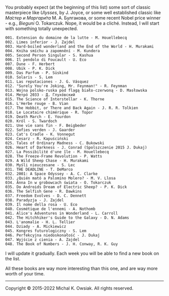 

You probably expect (at the beginning of this list) some sort of classic masterpiece like _Ulysses_, by J. Joyce, or some well established classic like _Ма́стер и Маргари́та_ М. А. Булгакова, or some recent Nobel price winner - e.g., _Bieguni_ O. Tokarczuk. Nope, it would be a cliché. Instead, I will start with something totally unexpected.

```
001. Extension du domaine de la lutte - M. Houellebecq
002. Limes inferior - J. Zajdel
003. Hard-boiled wonderland and the End of the World - H. Murakami
004. Kniha smíchu a zapomnění - M. Kundera
005. Second Person Singular - S. Kashua
006. Il pendolo di Foucault - U. Eco
007. Dune - F. Herbert
008. Ubik - P. K. Dick
009. Das Parfum - P. Süskind
010. Solaris - S. Lem
011. Las reputaciones - J. G. Vásquez
012. "Surely You're Joking, Mr. Feynman!" - R. Feynman
013. Wojna polsko-ruska pod flagą biało-czerwoną - D. Masłowska
014. Метро́ 2033 - Д. Глухо́вский
015. The Science of Interstellar - K. Thorne
016. L'Herbe rouge - B. Vian
017. The Hobbit, or There and Back Again - J. R. R. Tolkien
018. Le Locataire chimérique - R. Topor
019. Death March - E. Yourdon
020. Król - S. Twardoch
021. Une vie sans fin - F. Beigbeder
022. Sofies verden - J. Gaarder
023. Cat's Cradle - K. Vonnegut
024. Cesarz - R. Kapuściński
025. Tales of Ordinary Madness - C. Bukowski
026. Heart of Darkness - J. Conrad (Spolszczenie 2015 J. Dukaj)
027. La Possibilité d'une île - M. Houellebecq
028. The Freeze-Frame Revolution - P. Watts
029. A Wild Sheep Chase - H. Murakami
030. Myśli nieuczesane - S. Lec
031. THE DEADLINE - T. DeMarco
032. 2001: A Space Odyssey - A. C. Clarke
033. ¿Quién mató a Palomino Molero? - M. V. Llosa
034. Anna In w grobowcach świata - O. Tokarczuk
035. Do Androids Dream of Electric Sheep? - P. K. Dick
036. The Selfish Gene - R. Dawkins
037. Freedom Evolves - D. C. Dennett
038. Paradyzja - J. Zajdel
039. Il nome della rosa - U. Eco
040. Cosmétique de l'ennemi - A. Nothomb
041. Alice's Adventures in Wonderland - L. Carroll
042. The Hitchhiker's Guide to the Galaxy - D. N. Adams
043. L'anomalie - H. L. Tellier
044. Dziady - A. Mickiewicz
045. Kongres futurologiczny - S. Lem
046. Perfekcyjna niedoskonałość - J. Dukaj
047. Wyjście z cienia - A. Zajdel
048. The Book of Numbers - J. H. Conway, R. K. Guy
```

I will update it gradually. Each week you will be able to find a new book on the list.

All these books are way more interesting than this one, and are way more worth of your time.

---
Copyright © 2015-2022 Michal K. Owsiak. All rights reserved.
